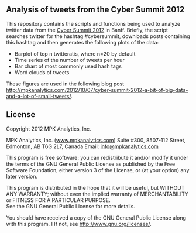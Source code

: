 Analysis of tweets from the Cyber Summit 2012
------------
This repository contains the scripts and functions being used to analyze twitter data from
the [Cyber Summit 2012](http://www.cybera.ca/summit2012) in Banff. Briefly, the script 
searches twitter for the hashtag #cybersummit, downloads posts containing this hashtag and 
then generates the following plots of the data:
- Barplot of top n twitteratis, where n=20 by default
- Time series of the number of tweets per hour
- Bar chart of most commonly used hash tags
- Word clouds of tweets

These figures are used in the following blog post http://mpkanalytics.com/2012/10/07/cyber-summit-2012-a-bit-of-big-data-and-a-lot-of-small-tweets/.

License
------------
Copyright 2012 MPK Analytics, Inc.

MPK Analytics, Inc. (www.mpkanalytics.com)
Suite #300, 8507-112 Street, Edmonton, AB T6G 2L7, Canada
Email: info@mpkanalytics.com

This program is free software: you can redistribute it and/or modify it under the terms of 
the GNU General Public License as published by the Free Software Foundation, either 
version 3 of the License, or (at your option) any later version.

This program is distributed in the hope that it will be useful, but WITHOUT ANY WARRANTY; 
without even the implied warranty of MERCHANTABILITY or FITNESS FOR A PARTICULAR PURPOSE.  
See the GNU General Public License for more details.

You should have received a copy of the GNU General Public License along with this program.  I
If not, see <http://www.gnu.org/licenses/>.
